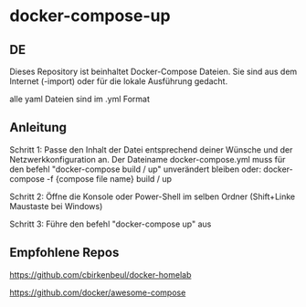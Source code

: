 # docker-compose-up

## DE
Dieses Repository ist beinhaltet Docker-Compose Dateien. Sie sind aus dem Internet (-import) oder für die lokale Ausführung gedacht.

alle yaml Dateien sind im .yml Format

## Anleitung
Schritt 1: Passe den Inhalt der Datei entsprechend deiner Wünsche und der Netzwerkkonfiguration an.
Der Dateiname docker-compose.yml muss für den befehl "docker-compose build / up" unverändert bleiben oder:
docker-compose -f {compose file name} build / up

Schritt 2: Öffne die Konsole oder Power-Shell im selben Ordner (Shift+Linke Maustaste bei Windows)

Schritt 3: Führe den befehl "docker-compose up" aus

## Empfohlene Repos
https://github.com/cbirkenbeul/docker-homelab

https://github.com/docker/awesome-compose

